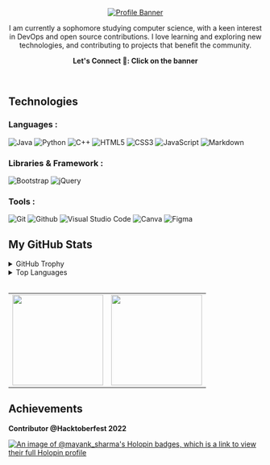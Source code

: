 <p align="center"><a href="https://linkfree.io/Mayank-Sharma17"><img alt="Profile Banner" src="https://user-images.githubusercontent.com/113251342/235408834-20314bde-8dda-45ad-882c-2def0029faf3.png"></a></p>

<div align="center">
I am currently a sophomore studying computer science, with a keen interest in DevOps and open source contributions. I love learning and exploring new technologies, and contributing to projects that benefit the community.

<br>

**Let's Connect 🔗: Click on the banner**
</div>
<br>

## Technologies 
### Languages :
![Java](https://img.shields.io/badge/-Java-important?style=flat-square&logo=openjdk&logoColor=white)
![Python](https://img.shields.io/badge/Python-3670A0?style=flat-square&logo=python&logoColor=ffdd54)
![C++](https://img.shields.io/badge/-C++-00599C?style=flat-square&logo=c)
![HTML5](https://img.shields.io/badge/HTML5-E34F26?style=flat-square&logo=html5&logoColor=white)
![CSS3](https://img.shields.io/badge/CSS3-1572B6?style=flat-square&logo=css3&logoColor=white)
![JavaScript](https://img.shields.io/badge/JavaScript-%23323330.svg?style=flat-square&logo=javascript&logoColor=%23F7DF1E)
![Markdown](https://img.shields.io/badge/Markdown-343a40?style=flat-square&logo=markdown&logoColor=white)

### Libraries & Framework :
![Bootstrap](https://img.shields.io/badge/-Bootstrap-712cf9?style=flat-square&logo=bootstrap&logoColor=white)
![jQuery](https://img.shields.io/badge/-jQuery-blue?style=flat-square&logo=jquery&logoColor=white)

### Tools :
![Git](https://img.shields.io/badge/Git-E44C30?style=flat-square&logo=git&logoColor=white)
![Github](https://img.shields.io/badge/GitHub-100000?style=flat-square&logo=github&logoColor=white)
![Visual Studio Code](https://img.shields.io/badge/Visual%20Studio%20Code-informational?style=flat-square&logo=visual-studio-code&logoColor=white)
![Canva](https://img.shields.io/badge/Canva-blue?style=flat-square&logo=Canva&logoColor=white)
![Figma](https://img.shields.io/badge/Figma-a259ff?style=flat-square&logo=Figma&logoColor=white)

## My GitHub Stats
<details>
 <summary>GitHub Trophy</summary>
 <br>
 <div align="center">

 [![trophy](https://github-profile-trophy.vercel.app/?username=Mayank-Sharma17&theme=onestar&row=1&column=7)](https://github.com/ryo-ma/github-profile-trophy)

 </div>

</details>
<details>
 <summary>Top Languages</summary>
 
 <div align="center">

 [![Top Langs](https://github-readme-stats.vercel.app/api/top-langs/?username=Mayank-Sharma17&layout=compact&theme=dark)](https://github.com/anuraghazra/github-readme-stats)

 </div>

</details>
<br>
<table>
  <tr>
    <td><img height="180em" src="https://github-readme-stats.vercel.app/api?username=Mayank-Sharma17&show_icons=true&cache_seconds=86400&theme=gotham&hide_border=true"/></td>
    <td><img height="180em"  src="https://github-readme-streak-stats.herokuapp.com/?user=Mayank-Sharma17&theme=gotham&hide_border=true"/></td>
  </tr>
</table>

## Achievements

**Contributor @Hacktoberfest 2022**

[![An image of @mayank_sharma's Holopin badges, which is a link to view their full Holopin profile](https://holopin.me/mayank_sharma)](https://holopin.io/@mayank_sharma)
